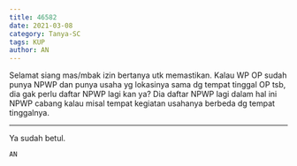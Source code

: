 ```yaml
---
title: 46582
date: 2021-03-08
category: Tanya-SC
tags: KUP
author: AN
---
```


Selamat siang mas/mbak izin bertanya utk memastikan. Kalau WP OP sudah punya NPWP dan punya usaha yg lokasinya sama dg tempat tinggal OP tsb, dia gak perlu daftar NPWP lagi kan ya? Dia daftar NPWP lagi dalam hal ini NPWP cabang kalau misal tempat kegiatan usahanya berbeda dg tempat tinggalnya.

---

Ya sudah betul.

`AN`
